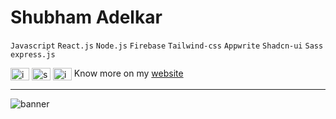 
<h1>Shubham Adelkar</h1>

`Javascript` `React.js` `Node.js` `Firebase` 
`Tailwind-css` `Appwrite` `Shadcn-ui` `Sass` `express.js`
<p align="left">
<a href="https://twitter.com/imbachhu" target="blank"><img align="center" src="https://raw.githubusercontent.com/rahuldkjain/github-profile-readme-generator/master/src/images/icons/Social/twitter.svg" alt="imbachhu" height="20" width="30"/></a>
<a href="https://linkedin.com/in/shubham-adelkar" target="blank"><img align="center" src="https://raw.githubusercontent.com/rahuldkjain/github-profile-readme-generator/master/src/images/icons/Social/linked-in-alt.svg" alt="shubham-adelkar" height="20" width="30" /></a>
<a href="https://instagram.com/imbachhu" target="blank"><img align="center" src="https://raw.githubusercontent.com/rahuldkjain/github-profile-readme-generator/master/src/images/icons/Social/instagram.svg" alt="imbachhu" height="20" width="30" /></a> Know more on my <a href="https://my-portfolio-pot4.onrender.com/" target="_blank">website</a></p>
<hr>

![banner](https://github.com/ShubhamAdelkar/ShubhamAdelkar/assets/117031893/0d977dd1-111e-4e61-8323-209746a88f0a)
